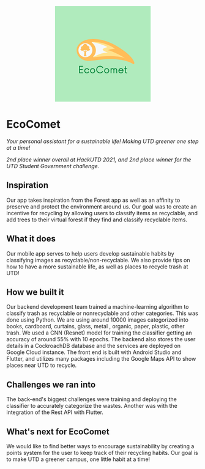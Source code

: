 <p align="center">
<img src="/assets/logo.png" width="250">
  </p>
  
# EcoComet
*Your personal assistant for a sustainable life! Making UTD greener one step at a time!*

*2nd place winner overall at HackUTD 2021, and 2nd place winner for the UTD Student Government challenge.*

## Inspiration
Our app takes inspiration from the Forest app as well as an affinity to preserve and protect the environment around us. Our goal was to create an incentive for recycling by allowing users to classify items as recyclable, and add trees to their virtual forest if they find and classify recyclable items.

## What it does
Our mobile app serves to help users develop sustainable habits by classifying images as recyclable/non-recyclable. We also provide tips on how to have a more sustainable life, as well as places to recycle trash at UTD!

## How we built it
Our backend development team trained a machine-learning algorithm to classify trash as recyclable or nonrecyclable and other categories. This was done using Python. We are using around 10000 images categorized into books, cardboard, curtains, glass, metal , organic, paper, plastic, other trash. We used a CNN (Resnet) model for training the classifier getting an accuracy of around 55% with 10 epochs. 
The backend also stores the user details in a CockroachDB database and the services are deployed on Google Cloud instance. 
The front end is built with Android Studio and Flutter, and utilizes many packages including the Google Maps API to show places near UTD to recycle. 

## Challenges we ran into
The back-end's biggest challenges were training and deploying the classifier to accurately categorize the wastes. Another was with the integration of the Rest API with Flutter.

## What's next for EcoComet
We would like to find better ways to encourage sustainability by creating a points system for the user to keep track of their recycling habits. Our goal is to make UTD a greener campus, one little habit at a time!
